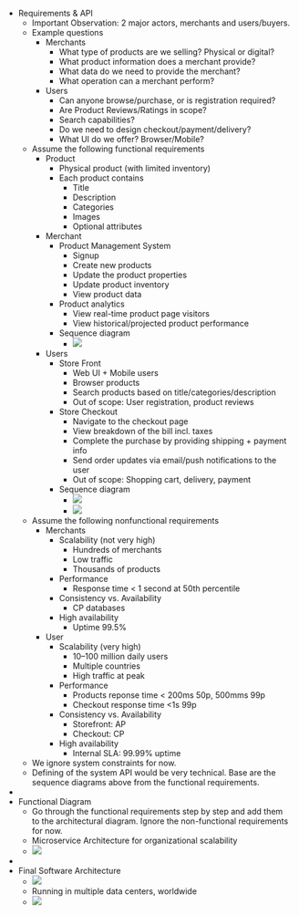 - Requirements & API
    - Important Observation: 2 major actors, merchants and users/buyers.
    - Example questions
        - Merchants
            - What type of products are we selling? Physical or digital?
            - What product information does a merchant provide?
            - What data do we need to provide the merchant?
            - What operation can a merchant perform?
        - Users
            - Can anyone browse/purchase, or is registration required?
            - Are Product Reviews/Ratings in scope?
            - Search capabilities?
            - Do we need to design checkout/payment/delivery?
            - What UI do we offer? Browser/Mobile?
    - Assume the following functional requirements
        - Product
            - Physical product (with limited inventory)
            - Each product contains
                - Title
                - Description
                - Categories
                - Images
                - Optional attributes
        - Merchant
            - Product Management System
                - Signup
                - Create new products
                - Update the product properties
                - Update product inventory
                - View product data
            - Product analytics
                - View real-time product page visitors
                - View historical/projected product performance
            - Sequence diagram
                - ![](https://remnote-user-data.s3.amazonaws.com/5-n89SNHy9vdMAaZiwkc7YFrvRH2vITacPFgmAxYmFYlsuohnBZB2e_8hitb0PO1X9fQmORDWOP6ZYZag1itJqhCcCcdMB-AYQ32pNT8C7HUPuEUei5Ss58pZYD--2Ge.png)
        - Users
            - Store Front
                - Web UI + Mobile users
                - Browser products
                - Search products based on title/categories/description
                - Out of scope: User registration, product reviews
            - Store Checkout
                - Navigate to the checkout page
                - View breakdown of the bill incl. taxes
                - Complete the purchase by providing shipping + payment info
                - Send order updates via email/push notifications to the user
                - Out of scope: Shopping cart, delivery, payment
            - Sequence diagram
                - ![](https://remnote-user-data.s3.amazonaws.com/5qeEcHpaehexyt6V_fiaZ7WAFjcceYgjJuexF4F5NcBfOd16QopPzwpJp3q_zCZ_LY3SUo9Aq0Grg0zQaNjxSOmfj9rEUPu-fduCFEACfke7ug7PTePt3bT6yivuS0Mg.png)
                - ![](https://remnote-user-data.s3.amazonaws.com/1gZr3YTFENMkNZ9DPwt9GDL1F1CIGY3F7TvPnMTzNAwq4a-wUJiO8uokO5wrj0ZgAhT4HWeZGr96U7BC-kpzVEUyI982X7dwT4Gvmq5Ii72KklxMP-zGdgF5EXLvMx_Z.png)
    - Assume the following nonfunctional requirements
        - Merchants
            - Scalability (not very high)
                - Hundreds of merchants
                - Low traffic
                - Thousands of products
            - Performance
                - Response time < 1 second at 50th percentile
            - Consistency vs. Availability
                - CP databases
            - High availability
                - Uptime 99.5%
        - User
            - Scalability (very high)
                - 10–100 million daily users
                - Multiple countries
                - High traffic at peak
            - Performance
                - Products reponse time < 200ms 50p, 500mms 99p
                - Checkout response time <1s 99p
            - Consistency vs. Availability
                - Storefront: AP
                - Checkout: CP
            - High availability
                - Internal SLA: 99.99% uptime
    - We ignore system constraints for now.
    - Defining of the system API would be very technical. Base are the sequence diagrams above from the functional requirements.
- 
- Functional Diagram
    - Go through the functional requirements step by step and add them to the architectural diagram. Ignore the non-functional requirements for now.
    - Microservice Architecture for organizational scalability
    - ![](https://remnote-user-data.s3.amazonaws.com/KquFgmzCo74z2d3G-uMw8vnRjWqImSI-990T4IESgS29ltNfnsryu5fAUVRuu06vcEGIUp7-mg2mdePSmQtMBcKT1ehJXF9gInJJtz-adJT_jCENdytQje_N2U4ZYfLo.png)
- 
- Final Software Architecture
    - ![](https://remnote-user-data.s3.amazonaws.com/LPv6475s14ETnbnii5FIrTDzGLxz5vU9UMx0oDujeVSz3WHNgVv_RNzvBO5mKYVJ7LqVxT-44MRE9RLXC5KOAMSnUCr0iial_qlHX3E69joYNGSHXZ2Y7tKDu_qHqmhA.png)
    - Running in multiple data centers, worldwide
    - ![](https://remnote-user-data.s3.amazonaws.com/bPi0wRPLMn7qESCK1iZtTjyJzVmRbNXaZkjy58xyCG2cuVMWm7AdATvPOPkEIShnSfR1hkpOSkrVmI3dZz2B-JZ6u5zQ2ZWpEKkbpbxlXZpSBwBDcB6Um7XiZgCJng6D.png)
